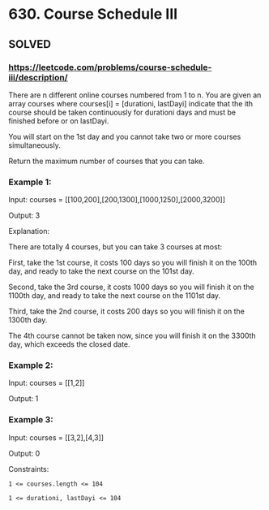 # 630. Course Schedule III

## SOLVED
### https://leetcode.com/problems/course-schedule-iii/description/
There are n different online courses numbered from 1 to n. You are given an array courses where courses[i] = [durationi, lastDayi] indicate that the ith course should be taken continuously for durationi days and must be finished before or on lastDayi.



You will start on the 1st day and you cannot take two or more courses simultaneously.



Return the maximum number of courses that you can take.





### Example 1:





Input: courses = [[100,200],[200,1300],[1000,1250],[2000,3200]]


Output: 3



Explanation: 

There are totally 4 courses, but you can take 3 courses at most:

First, take the 1st course, it costs 100 days so you will finish it on the 100th day, and ready to take the next course on the 101st day.

Second, take the 3rd course, it costs 1000 days so you will finish it on the 1100th day, and ready to take the next course on the 1101st day. 

Third, take the 2nd course, it costs 200 days so you will finish it on the 1300th day. 

The 4th course cannot be taken now, since you will finish it on the 3300th day, which exceeds the closed date.





### Example 2:





Input: courses = [[1,2]]


Output: 1





### Example 3:





Input: courses = [[3,2],[4,3]]


Output: 0







Constraints:





	1 <= courses.length <= 104

	1 <= durationi, lastDayi <= 104



